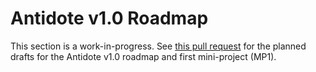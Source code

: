 # Antidote v1.0 Roadmap

This section is a work-in-progress. See [this pull request](https://github.com/nre-learning/proposals/pull/3)
for the planned drafts for the Antidote v1.0 roadmap and first mini-project (MP1).
